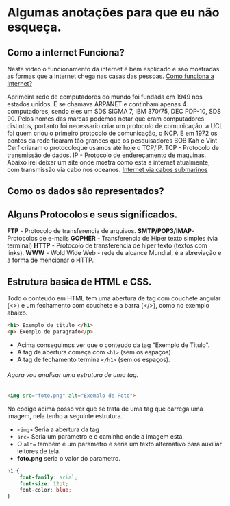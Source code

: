 # Algumas anotações para que eu não esqueça.

## Como a internet Funciona?

Neste video o funcionamento da internet é bem esplicado e são mostradas as formas que a internet chega nas casas das pessoas.
[Como funciona a Internet?](https://www.youtube.com/watch?v=TNQsmPf24go)

Aprimeira rede de computadores do mundo foi fundada em 1949 nos estados unidos. E se chamava ARPANET e continham apenas 4 computadores, sendo eles um SDS SIGMA 7, IBM 370/75, DEC PDP-10, SDS 90.
Pelos nomes das marcas podemos notar que eram computadores distintos, portanto foi necessario criar um protocolo de comunicação.
a UCL foi quem criou o primeiro protocolo de comunicação, o NCP.
E em 1972 os pontos da rede ficaram tão grandes que os pesquisadores BOB Kah e Vint Cerf criaram o protocoloque usamos até hoje o TCP/IP.
TCP - Protocolo de transmissão de dados.
IP - Protocolo de endereçamento de maquinas.
Abaixo irei deixar um site onde mostra como esta a internet atualmente, com transmissão via cabo nos oceanos.
[Internet via cabos submarinos](https://www.submarinecablemap.com)


## Como os dados são representados?



## Alguns Protocolos e seus significados.
**FTP** - Protocolo de transferencia de arquivos.
**SMTP/POP3/IMAP**- Protocolos de e-mails
**GOPHER** - Transferencia de Hiper texto simples (via terminal)
**HTTP** - Protocolo de transferencia de hiper texto (textos com links).
**WWW** - Wold Wide Web - rede de alcance Mundial, é a abreviação e a forma de mencionar o HTTP.


## Estrutura basica de HTML e CSS.
Todo o conteudo em HTML tem uma abertura de tag com couchete angular (<>) e um fechamento com couchete e a barra (</>), como no exemplo abaixo.

~~~html
<h1> Exemplo de titulo </h1>
<p> Exemplo de paragrafo</p>
~~~

- Acima conseguimos ver que o conteudo da tag "Exemplo de Titulo".
- A tag de abertura começa com ```<h1>``` (sem os espaços).
- A tag de fechamento termina ```</h1>``` (sem os espaços).


###### Agora vou analisar uma estrutura de uma tag.
~~~html
<img src="foto.png" alt="Exemplo de Foto">
~~~

No codigo acima posso ver que se trata de uma tag que carrega uma imagem, nela tenho a seguinte estrutura.
- ```<img>``` Seria a abertura da tag
- ```src=``` Seria um parametro e o caminho onde a imagem está.
- O ```alt=``` também é um parametro e seria um texto alternativo para auxiliar leitores de tela.
- **foto.png** seria o valor do parametro.

~~~css
h1 {
    font-family: arial;
    font-size: 12pt;
    font-color: blue;
}
~~~
